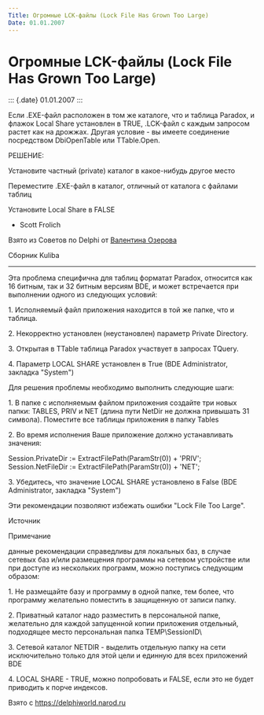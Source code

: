 ```yaml
---
Title: Огромные LCK-файлы (Lock File Has Grown Too Large)
Date: 01.01.2007
---
```



Огромные LCK-файлы (Lock File Has Grown Too Large)
==================================================

::: {.date}
01.01.2007
:::

Если .EXE-файл расположен в том же каталоге, что и таблица Paradox, и
флажок Local Share установлен в TRUE, .LCK-файл с каждым запросом растет
как на дрожжах. Другая условие - вы имеете соединение посредством
DbiOpenTable или TTable.Open.

РЕШЕНИЕ:

Установите частный (private) каталог в какое-нибудь другое место

Переместите .EXE-файл в каталог, отличный от каталога с файлами таблиц

Установите Local Share в FALSE

- Scott Frolich

Взято из Советов по Delphi от [Валентина Озерова](mailto:webmaster@webinspector.com)

Сборник Kuliba

------------------------------------------------------------------------

Эта проблема специфична для таблиц форматат Paradox, относится как 16
битным, так и 32 битным версиям BDE, и может встречается при выполнении
одного из следующих условий:

1\. Исполняемый файл приложения находится в той же папке, что и таблица.

2\. Некорректно установлен (неустановлен) параметр Private Directory.

3\. Открытая в TTable таблица Paradox участвует в запросах TQuery.

4\. Параметр LOCAL SHARE установлен в True (BDE Administrator, закладка
"System")

Для решения проблемы необходимо выполнить следующие шаги:

1\. В папке с исполняемым файлом приложения создайте три новых папки:
TABLES, PRIV и NET (длина пути NetDir не должна привышать 31 символа).
Поместите все таблицы приложения в папку Tables

2\. Во время исполнения Ваше приложение должно устанавливать значения:

Session.PrivateDir := ExtractFilePath(ParamStr(0)) + \'PRIV\';
Session.NetFileDir := ExtractFilePath(ParamStr(0)) + \'NET\';

3\. Убедитесь, что значение LOCAL SHARE установлено в False (BDE
Administrator, закладка "System")

Эти рекомендации позволяют избежать ошибки "Lock File Too Large".

Источник

Примечание

данные рекомендации справедливы для локальных баз, в случае сетевых баз
и/или размещения программы на сетевом устройстве или при доступе из
нескольких программ, можно поступись следующим образом:

1\. Не размещайте базу и программу в одной папке, тем более, что
программу желательно поместить в защищенную от записи папку.

2\. Приватный каталог надо разместить в персональной папке, желательно
для каждой запущенной копии приложения отдельный, подходящее место
персональная папка TEMP\\SessionID\

3\. Сетевой каталог NETDIR - выделить отдельную папку на сети
исключительно только для этой цели и единную для всех приложений BDE

4\. LOCAL SHARE - TRUE, можно попробовать и FALSE, если это не будет
приводить к порче индексов.

Взято с <https://delphiworld.narod.ru>
